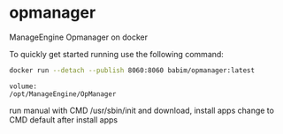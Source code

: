 # opmanager
ManageEngine Opmanager on docker

To quickly get started running use the following command:
```bash
docker run --detach --publish 8060:8060 babim/opmanager:latest
```
```
volume:
/opt/ManageEngine/OpManager
```

run manual with CMD /usr/sbin/init and download, install apps
change to CMD default after install apps